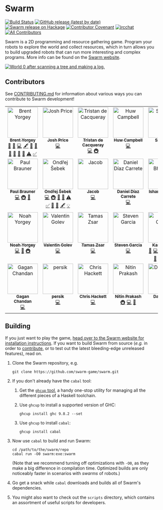 Swarm
=====

[![Build Status][build-status]][actions]
[![GitHub release (latest by date)][release-img]][releases]
[![Swarm release on Hackage][hackage-img]][hackage]
[![Contributor Covenant][badge-covenant]](CODE_OF_CONDUCT.md)
[![ircchat][badge-ircchat]][ircchat]
[![All Contributors][contributors]](#contributors)

[build-status]: https://github.com/swarm-game/swarm/actions/workflows/haskell-ci.yml/badge.svg
[release-img]: https://img.shields.io/github/v/release/swarm-game/swarm?logo=github
[releases]: https://github.com/swarm-game/swarm/releases
[hackage-img]: https://img.shields.io/hackage/v/swarm.svg?logo=haskell
[hackage]: https://hackage.haskell.org/package/swarm
[actions]: https://github.com/swarm-game/swarm/actions
[badge-covenant]: https://img.shields.io/badge/Contributor%20Covenant-v2.0%20adopted-ff69b4.svg
[badge-ircchat]: https://img.shields.io/badge/chat-on%20libera-brightgreen.svg
[ircchat]: https://web.libera.chat/?channels=#swarm
[contributors]: https://img.shields.io/github/all-contributors/swarm-game/swarm?color=ee8449&style=flat-square

Swarm is a 2D programming and resource gathering game. Program your
robots to explore the world and collect resources, which in turn
allows you to build upgraded robots that can run more interesting and
complex programs.  More info can be found on the [Swarm
website](https://swarm-game.github.io).

[![World 0 after scanning a tree and making a log.](images/tutorial/log.png)](https://swarm-game.github.io)

Contributors
------------

See [CONTRIBUTING.md](CONTRIBUTING.md) for information about various
ways you can contribute to Swarm development!

<!-- ALL-CONTRIBUTORS-LIST:START - Do not remove or modify this section -->
<!-- prettier-ignore-start -->
<!-- markdownlint-disable -->
<table>
  <tbody>
    <tr>
      <td align="center" valign="top" width="14.28%"><a href="https://github.com/byorgey"><img src="https://avatars.githubusercontent.com/u/533859?v=4?s=100" width="100px;" alt="Brent Yorgey"/><br /><sub><b>Brent Yorgey</b></sub></a><br /><a href="https://github.com/swarm-game/swarm/issues?q=author%3Abyorgey" title="Bug reports">🐛</a> <a href="#blog-byorgey" title="Blogposts">📝</a> <a href="https://github.com/swarm-game/swarm/commits?author=byorgey" title="Code">💻</a> <a href="#content-byorgey" title="Content">🖋</a> <a href="https://github.com/swarm-game/swarm/commits?author=byorgey" title="Documentation">📖</a> <a href="#design-byorgey" title="Design">🎨</a> <a href="#ideas-byorgey" title="Ideas, Planning, & Feedback">🤔</a> <a href="#maintenance-byorgey" title="Maintenance">🚧</a> <a href="#research-byorgey" title="Research">🔬</a> <a href="https://github.com/swarm-game/swarm/pulls?q=is%3Apr+reviewed-by%3Abyorgey" title="Reviewed Pull Requests">👀</a> <a href="https://github.com/swarm-game/swarm/commits?author=byorgey" title="Tests">⚠️</a> <a href="#tutorial-byorgey" title="Tutorials">✅</a></td>
      <td align="center" valign="top" width="14.28%"><a href="https://github.com/ElderEphemera"><img src="https://avatars.githubusercontent.com/u/2855417?v=4?s=100" width="100px;" alt="Josh Price"/><br /><sub><b>Josh Price</b></sub></a><br /><a href="https://github.com/swarm-game/swarm/commits?author=ElderEphemera" title="Code">💻</a></td>
      <td align="center" valign="top" width="14.28%"><a href="https://midirus.com/"><img src="https://avatars.githubusercontent.com/u/154392?v=4?s=100" width="100px;" alt="Tristan de Cacqueray"/><br /><sub><b>Tristan de Cacqueray</b></sub></a><br /><a href="https://github.com/swarm-game/swarm/commits?author=TristanCacqueray" title="Code">💻</a> <a href="#infra-TristanCacqueray" title="Infrastructure (Hosting, Build-Tools, etc)">🚇</a></td>
      <td align="center" valign="top" width="14.28%"><a href="https://huwcampbell.com/"><img src="https://avatars.githubusercontent.com/u/5205457?v=4?s=100" width="100px;" alt="Huw Campbell"/><br /><sub><b>Huw Campbell</b></sub></a><br /><a href="https://github.com/swarm-game/swarm/commits?author=HuwCampbell" title="Code">💻</a></td>
      <td align="center" valign="top" width="14.28%"><a href="https://github.com/samtay"><img src="https://avatars.githubusercontent.com/u/7246591?v=4?s=100" width="100px;" alt="Sam Tay"/><br /><sub><b>Sam Tay</b></sub></a><br /><a href="https://github.com/swarm-game/swarm/commits?author=samtay" title="Code">💻</a></td>
      <td align="center" valign="top" width="14.28%"><a href="https://github.com/lsmor"><img src="https://avatars.githubusercontent.com/u/58398442?v=4?s=100" width="100px;" alt="Luis Morillo"/><br /><sub><b>Luis Morillo</b></sub></a><br /><a href="https://github.com/swarm-game/swarm/commits?author=lsmor" title="Code">💻</a></td>
      <td align="center" valign="top" width="14.28%"><a href="https://github.com/juhp"><img src="https://avatars.githubusercontent.com/u/82731?v=4?s=100" width="100px;" alt="Jens Petersen"/><br /><sub><b>Jens Petersen</b></sub></a><br /><a href="#infra-juhp" title="Infrastructure (Hosting, Build-Tools, etc)">🚇</a></td>
    </tr>
    <tr>
      <td align="center" valign="top" width="14.28%"><a href="https://mastodon.social/@__polux"><img src="https://avatars.githubusercontent.com/u/84659?v=4?s=100" width="100px;" alt="Paul Brauner"/><br /><sub><b>Paul Brauner</b></sub></a><br /><a href="https://github.com/swarm-game/swarm/commits?author=polux" title="Code">💻</a> <a href="#infra-polux" title="Infrastructure (Hosting, Build-Tools, etc)">🚇</a> <a href="#research-polux" title="Research">🔬</a></td>
      <td align="center" valign="top" width="14.28%"><a href="https://github.com/xsebek"><img src="https://avatars.githubusercontent.com/u/44544735?v=4?s=100" width="100px;" alt="Ondřej Šebek"/><br /><sub><b>Ondřej Šebek</b></sub></a><br /><a href="https://github.com/swarm-game/swarm/commits?author=xsebek" title="Code">💻</a> <a href="#infra-xsebek" title="Infrastructure (Hosting, Build-Tools, etc)">🚇</a> <a href="#ideas-xsebek" title="Ideas, Planning, & Feedback">🤔</a> <a href="https://github.com/swarm-game/swarm/pulls?q=is%3Apr+reviewed-by%3Axsebek" title="Reviewed Pull Requests">👀</a> <a href="https://github.com/swarm-game/swarm/commits?author=xsebek" title="Tests">⚠️</a> <a href="#tutorial-xsebek" title="Tutorials">✅</a> <a href="https://github.com/swarm-game/swarm/commits?author=xsebek" title="Documentation">📖</a> <a href="https://github.com/swarm-game/swarm/issues?q=author%3Axsebek" title="Bug reports">🐛</a> <a href="#content-xsebek" title="Content">🖋</a> <a href="#example-xsebek" title="Examples">💡</a></td>
      <td align="center" valign="top" width="14.28%"><a href="https://github.com/7h3w1zz"><img src="https://avatars.githubusercontent.com/u/38846015?v=4?s=100" width="100px;" alt="Jacob"/><br /><sub><b>Jacob</b></sub></a><br /><a href="https://github.com/swarm-game/swarm/commits?author=7h3w1zz" title="Code">💻</a></td>
      <td align="center" valign="top" width="14.28%"><a href="https://github.com/danidiaz"><img src="https://avatars.githubusercontent.com/u/1136927?v=4?s=100" width="100px;" alt="Daniel Díaz Carrete"/><br /><sub><b>Daniel Díaz Carrete</b></sub></a><br /><a href="https://github.com/swarm-game/swarm/commits?author=danidiaz" title="Code">💻</a></td>
      <td align="center" valign="top" width="14.28%"><a href="https://github.com/twitu"><img src="https://avatars.githubusercontent.com/u/23196890?v=4?s=100" width="100px;" alt="Ishan Bhanuka"/><br /><sub><b>Ishan Bhanuka</b></sub></a><br /><a href="https://github.com/swarm-game/swarm/commits?author=twitu" title="Code">💻</a></td>
      <td align="center" valign="top" width="14.28%"><a href="https://github.com/fryguybob"><img src="https://avatars.githubusercontent.com/u/739045?v=4?s=100" width="100px;" alt="Ryan Yates"/><br /><sub><b>Ryan Yates</b></sub></a><br /><a href="https://github.com/swarm-game/swarm/commits?author=fryguybob" title="Code">💻</a></td>
      <td align="center" valign="top" width="14.28%"><a href="https://github.com/Alexander-Block"><img src="https://avatars.githubusercontent.com/u/47148212?v=4?s=100" width="100px;" alt="Alexander Block"/><br /><sub><b>Alexander Block</b></sub></a><br /><a href="https://github.com/swarm-game/swarm/commits?author=Alexander-Block" title="Code">💻</a></td>
    </tr>
    <tr>
      <td align="center" valign="top" width="14.28%"><a href="https://github.com/noahyor"><img src="https://avatars.githubusercontent.com/u/66531214?v=4?s=100" width="100px;" alt="Noah Yorgey"/><br /><sub><b>Noah Yorgey</b></sub></a><br /><a href="https://github.com/swarm-game/swarm/commits?author=noahyor" title="Code">💻</a> <a href="https://github.com/swarm-game/swarm/commits?author=noahyor" title="Documentation">📖</a> <a href="#infra-noahyor" title="Infrastructure (Hosting, Build-Tools, etc)">🚇</a></td>
      <td align="center" valign="top" width="14.28%"><a href="http://valyagolev.net/"><img src="https://avatars.githubusercontent.com/u/150242?v=4?s=100" width="100px;" alt="Valentin Golev"/><br /><sub><b>Valentin Golev</b></sub></a><br /><a href="https://github.com/swarm-game/swarm/commits?author=valyagolev" title="Code">💻</a></td>
      <td align="center" valign="top" width="14.28%"><a href="http://nxtsqr.com"><img src="https://avatars.githubusercontent.com/u/441741?v=4?s=100" width="100px;" alt="Tamas Zsar"/><br /><sub><b>Tamas Zsar</b></sub></a><br /><a href="https://github.com/swarm-game/swarm/commits?author=0xcefaedfe" title="Code">💻</a></td>
      <td align="center" valign="top" width="14.28%"><a href="https://github.com/ussgarci"><img src="https://avatars.githubusercontent.com/u/91670077?v=4?s=100" width="100px;" alt="Steven Garcia"/><br /><sub><b>Steven Garcia</b></sub></a><br /><a href="https://github.com/swarm-game/swarm/commits?author=ussgarci" title="Code">💻</a></td>
      <td align="center" valign="top" width="14.28%"><a href="https://github.com/kostmo"><img src="https://avatars.githubusercontent.com/u/261693?v=4?s=100" width="100px;" alt="Karl Ostmo"/><br /><sub><b>Karl Ostmo</b></sub></a><br /><a href="#blog-kostmo" title="Blogposts">📝</a> <a href="https://github.com/swarm-game/swarm/commits?author=kostmo" title="Code">💻</a> <a href="#content-kostmo" title="Content">🖋</a> <a href="https://github.com/swarm-game/swarm/commits?author=kostmo" title="Documentation">📖</a> <a href="#design-kostmo" title="Design">🎨</a> <a href="#ideas-kostmo" title="Ideas, Planning, & Feedback">🤔</a> <a href="https://github.com/swarm-game/swarm/pulls?q=is%3Apr+reviewed-by%3Akostmo" title="Reviewed Pull Requests">👀</a> <a href="https://github.com/swarm-game/swarm/commits?author=kostmo" title="Tests">⚠️</a> <a href="#tutorial-kostmo" title="Tutorials">✅</a> <a href="#example-kostmo" title="Examples">💡</a></td>
      <td align="center" valign="top" width="14.28%"><a href="https://github.com/bwignall"><img src="https://avatars.githubusercontent.com/u/5581066?v=4?s=100" width="100px;" alt="Brian Wignall"/><br /><sub><b>Brian Wignall</b></sub></a><br /><a href="https://github.com/swarm-game/swarm/commits?author=bwignall" title="Code">💻</a> <a href="https://github.com/swarm-game/swarm/commits?author=bwignall" title="Documentation">📖</a></td>
      <td align="center" valign="top" width="14.28%"><a href="http://tyconmismatch.com/"><img src="https://avatars.githubusercontent.com/u/742683?v=4?s=100" width="100px;" alt="Chris Casinghino"/><br /><sub><b>Chris Casinghino</b></sub></a><br /><a href="https://github.com/swarm-game/swarm/commits?author=ccasin" title="Documentation">📖</a> <a href="#research-ccasin" title="Research">🔬</a></td>
    </tr>
    <tr>
      <td align="center" valign="top" width="14.28%"><a href="https://github.com/gaganchandan"><img src="https://avatars.githubusercontent.com/u/79305438?v=4?s=100" width="100px;" alt="Gagan Chandan"/><br /><sub><b>Gagan Chandan</b></sub></a><br /><a href="https://github.com/swarm-game/swarm/commits?author=gaganchandan" title="Code">💻</a></td>
      <td align="center" valign="top" width="14.28%"><a href="https://github.com/p3rsik"><img src="https://avatars.githubusercontent.com/u/8962864?v=4?s=100" width="100px;" alt="persik"/><br /><sub><b>persik</b></sub></a><br /><a href="https://github.com/swarm-game/swarm/commits?author=p3rsik" title="Code">💻</a></td>
      <td align="center" valign="top" width="14.28%"><a href="https://github.com/chhackett"><img src="https://avatars.githubusercontent.com/u/11838355?v=4?s=100" width="100px;" alt="Chris Hackett"/><br /><sub><b>Chris Hackett</b></sub></a><br /><a href="https://github.com/swarm-game/swarm/commits?author=chhackett" title="Code">💻</a></td>
      <td align="center" valign="top" width="14.28%"><a href="https://thenitinprakash.com/"><img src="https://avatars.githubusercontent.com/u/15181803?v=4?s=100" width="100px;" alt="Nitin Prakash"/><br /><sub><b>Nitin Prakash</b></sub></a><br /><a href="#infra-nitinprakash96" title="Infrastructure (Hosting, Build-Tools, etc)">🚇</a> <a href="https://github.com/swarm-game/swarm/commits?author=nitinprakash96" title="Code">💻</a> <a href="#maintenance-nitinprakash96" title="Maintenance">🚧</a></td>
      <td align="center" valign="top" width="14.28%"><a href="https://github.com/DanRyba253"><img src="https://avatars.githubusercontent.com/u/71811716?v=4?s=100" width="100px;" alt="Dani Rybe"/><br /><sub><b>Dani Rybe</b></sub></a><br /><a href="https://github.com/swarm-game/swarm/commits?author=DanRyba253" title="Code">💻</a></td>
      <td align="center" valign="top" width="14.28%"><a href="http://jonathanknowles.net/"><img src="https://avatars.githubusercontent.com/u/206319?v=4?s=100" width="100px;" alt="Jonathan Knowles"/><br /><sub><b>Jonathan Knowles</b></sub></a><br /><a href="https://github.com/swarm-game/swarm/commits?author=jonathanknowles" title="Code">💻</a></td>
    </tr>
  </tbody>
</table>

<!-- markdownlint-restore -->
<!-- prettier-ignore-end -->

<!-- ALL-CONTRIBUTORS-LIST:END -->

Building
--------

If you just want to play the game, [head over to the Swarm website for
installation instructions](https://swarm-game.github.io/installing/).
If you want to build Swarm from source (*e.g.* in order to
[contribute](CONTRIBUTING.md), or to test out the latest bleeding-edge
unreleased features), read on.

1. Clone the Swarm repository, e.g.

       git clone https://github.com/swarm-game/swarm.git

1. If you don't already have the `cabal` tool:
    1. Get the [`ghcup` tool](https://www.haskell.org/ghcup/), a handy
       one-stop utility for managing all the different pieces of a
       Haskell toolchain.
    1. Use `ghcup` to install a supported version of GHC:

           ghcup install ghc 9.8.2 --set

    1. Use `ghcup` to install `cabal`:

           ghcup install cabal

1. Now use `cabal` to build and run Swarm:

       cd /path/to/the/swarm/repo
       cabal run -O0 swarm:exe:swarm

   (Note that we recommend turning off optimizations with `-O0`,
   as they make a big difference in compilation time.
   Optimized builds are only noticeably faster in scenarios with
   _swarms_ of robots.)

1. Go get a snack while `cabal` downloads and builds all of Swarm's
   dependencies.

1. You might also want to check out the `scripts` directory, which
   contains an assortment of useful scripts for developers.
